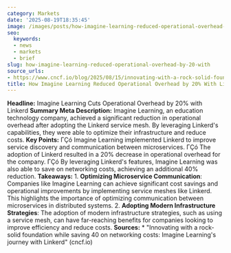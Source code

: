 ```yaml
---
category: Markets
date: '2025-08-19T18:35:45'
image: /images/posts/how-imagine-learning-reduced-operational-overhead-by-20-with.jpg
seo:
  keywords:
  - news
  - markets
  - brief
slug: how-imagine-learning-reduced-operational-overhead-by-20-with
source_urls:
- https://www.cncf.io/blog/2025/08/15/innovating-with-a-rock-solid-foundation-while-saving-40-on-networking-costs-imagine-learnings-journey-with-linkerd/
title: How Imagine Learning Reduced Operational Overhead by 20% With Linkerd
---
```


**Headline:** Imagine Learning Cuts Operational Overhead by 20% with Linkerd  **Summary Meta Description:** Imagine Learning, an education technology company, achieved a significant reduction in operational overhead after adopting the Linkerd service mesh. By leveraging Linkerd's capabilities, they were able to optimize their infrastructure and reduce costs.  **Key Points:**  ΓÇó Imagine Learning implemented Linkerd to improve service discovery and communication between microservices. ΓÇó The adoption of Linkerd resulted in a 20% decrease in operational overhead for the company. ΓÇó By leveraging Linkerd's features, Imagine Learning was also able to save on networking costs, achieving an additional 40% reduction.  **Takeaways:**  1. **Optimizing Microservice Communication**: Companies like Imagine Learning can achieve significant cost savings and operational improvements by implementing service meshes like Linkerd. This highlights the importance of optimizing communication between microservices in distributed systems. 2. **Adopting Modern Infrastructure Strategies**: The adoption of modern infrastructure strategies, such as using a service mesh, can have far-reaching benefits for companies looking to improve efficiency and reduce costs.  **Sources:** * "Innovating with a rock-solid foundation while saving 40 on networking costs: Imagine Learning's journey with Linkerd" (cncf.io)